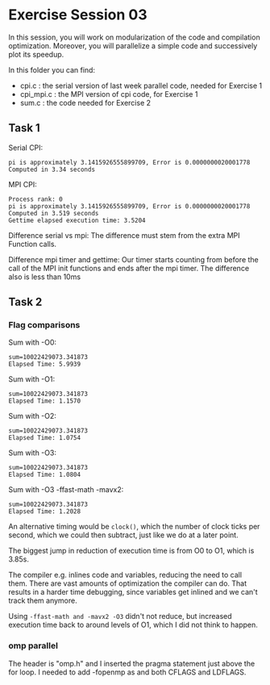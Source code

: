 # Exercise Session 03

In this session, you will work on modularization of the code and compilation optimization. Moreover, you will parallelize a simple code and successively plot its speedup.

In this folder you can find:

- cpi.c : the serial version of last week parallel code, needed for Exercise 1
- cpi_mpi.c : the MPI version of cpi code, for Exercise 1
- sum.c : the code needed for Exercise 2

## Task 1

Serial CPI:

```
pi is approximately 3.1415926555899709, Error is 0.0000000020001778
Computed in 3.34 seconds
```

MPI CPI:

```
Process rank: 0
pi is approximately 3.1415926555899709, Error is 0.0000000020001778
Computed in 3.519 seconds
Gettime elapsed execution time: 3.5204
```

Difference serial vs mpi:
The difference must stem from the extra MPI Function calls.

Difference mpi timer and gettime:
Our timer starts counting from before the call of the MPI init functions and ends after the mpi timer.
The difference also is less than 10ms

## Task 2

### Flag comparisons

Sum with -O0:

```
sum=10022429073.341873
Elapsed Time: 5.9939
```

Sum with -O1:

```
sum=10022429073.341873
Elapsed Time: 1.1570
```

Sum with -O2:

```
sum=10022429073.341873
Elapsed Time: 1.0754
```

Sum with -O3:

```
sum=10022429073.341873
Elapsed Time: 1.0804
```

Sum with -O3 -ffast-math -mavx2:

```
sum=10022429073.341873
Elapsed Time: 1.2028
```

An alternative timing would be `clock()`, which the number of clock ticks per second, which we could
then subtract, just like we do at a later point.

The biggest jump in reduction of execution time is from O0 to O1, which is 3.85s.

The compiler e.g. inlines code and variables, reducing the need to call them. There are vast amounts of
optimization the compiler can do. That results in a harder time debugging, since variables get inlined
and we can't track them anymore.

Using `-ffast-math and -mavx2 -O3` didn't not reduce, but increased execution time back to around
levels of O1, which I did not think to happen.

### omp parallel

The header is "omp.h" and I inserted the pragma statement just above the for loop.
I needed to add -fopenmp as and both CFLAGS and LDFLAGS.
